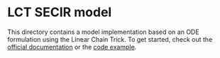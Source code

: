 # LCT SECIR model

This directory contains a model implementation based on an ODE formulation using the Linear Chain Trick. 
To get started, check out the [official documentation](https://memilio.readthedocs.io/en/latest/cpp/models/lsecir.html) 
or the [code example](../../examples/lct_secir.cpp).